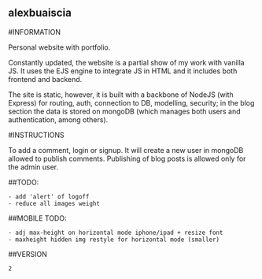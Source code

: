 ## alexbuaiscia

#INFORMATION

Personal website with portfolio.

Constantly updated, the website is a partial show of my work with vanilla JS. It uses the EJS engine to integrate JS in HTML and it includes both frontend and backend. 

The site is static, however, it is built with a backbone of NodeJS (with Express) for routing, auth, connection to DB, modelling, security; in the blog section the data is stored on mongoDB (which manages both users and authentication, among others). 

#INSTRUCTIONS

To add a comment, login or signup. It will create a new user in mongoDB allowed to publish comments. Publishing of blog posts is allowed only for the admin user.



##TODO:
    
    - add 'alert' of logoff
    - reduce all images weight


##MOBILE TODO:

    - adj max-height on horizontal mode iphone/ipad + resize font
    - maxheight hidden img restyle for horizontal mode (smaller)

##VERSION

    2